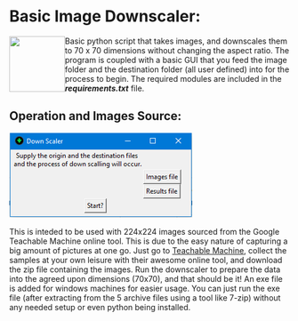 # Basic Image Downscaler:
<img align="left" width="100" height="100" src="images/icon.ico">

Basic python script that takes images, and downscales them to 70 x 70 dimensions without changing the aspect ratio. The program is coupled with a basic GUI that you feed the image folder and the destination folder (all user defined) into for the process to begin. The required modules are included in the ***requirements.txt*** file.



## Operation and Images Source:
![GUI](images/gui.png)

This is inteded to be used with 224x224 images sourced from the Google Teachable Machine online tool. This is due to the easy nature of capturing a big amount of pictures at one go.
Just go to [Teachable Machine](https://teachablemachine.withgoogle.com/train/image), collect the samples at your own leisure with their awesome online tool, and download the zip file containing the images. Run the downscaler to prepare the data into the agreed upon dimensions (70x70), and that should be it! An exe file is added for windows machines for easier usage. You can just run the exe file (after extracting from the 5 archive files using a tool like 7-zip) without any needed setup or even python being installed.
